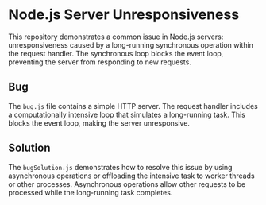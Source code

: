# Node.js Server Unresponsiveness

This repository demonstrates a common issue in Node.js servers: unresponsiveness caused by a long-running synchronous operation within the request handler.  The synchronous loop blocks the event loop, preventing the server from responding to new requests.

## Bug

The `bug.js` file contains a simple HTTP server.  The request handler includes a computationally intensive loop that simulates a long-running task. This blocks the event loop, making the server unresponsive.

## Solution

The `bugSolution.js` demonstrates how to resolve this issue by using asynchronous operations or offloading the intensive task to worker threads or other processes. Asynchronous operations allow other requests to be processed while the long-running task completes. 